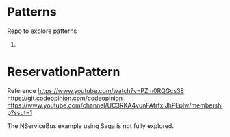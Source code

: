 # Patterns
Repo to explore patterns

1. 
ReservationPattern
===============
Reference
https://www.youtube.com/watch?v=PZm0RQGcs38
https://git.codeopinion.com/codeopinion
https://www.youtube.com/channel/UC3RKA4vunFAfrfxiJhPEplw/membership?ssut=1

The NServiceBus example using Saga is not fully explored.